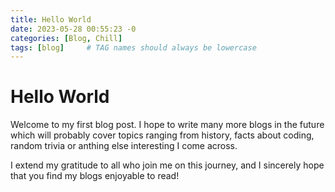 ```yaml
---
title: Hello World
date: 2023-05-28 00:55:23 -0
categories: [Blog, Chill]
tags: [blog]     # TAG names should always be lowercase
---
```


# Hello World
Welcome to my first blog post. I hope to write many more blogs in the future which will probably cover topics ranging from history, facts about coding, random trivia or anthing else interesting I come across.

I extend my gratitude to all who join me on this journey, and I sincerely hope that you find my blogs enjoyable to read!